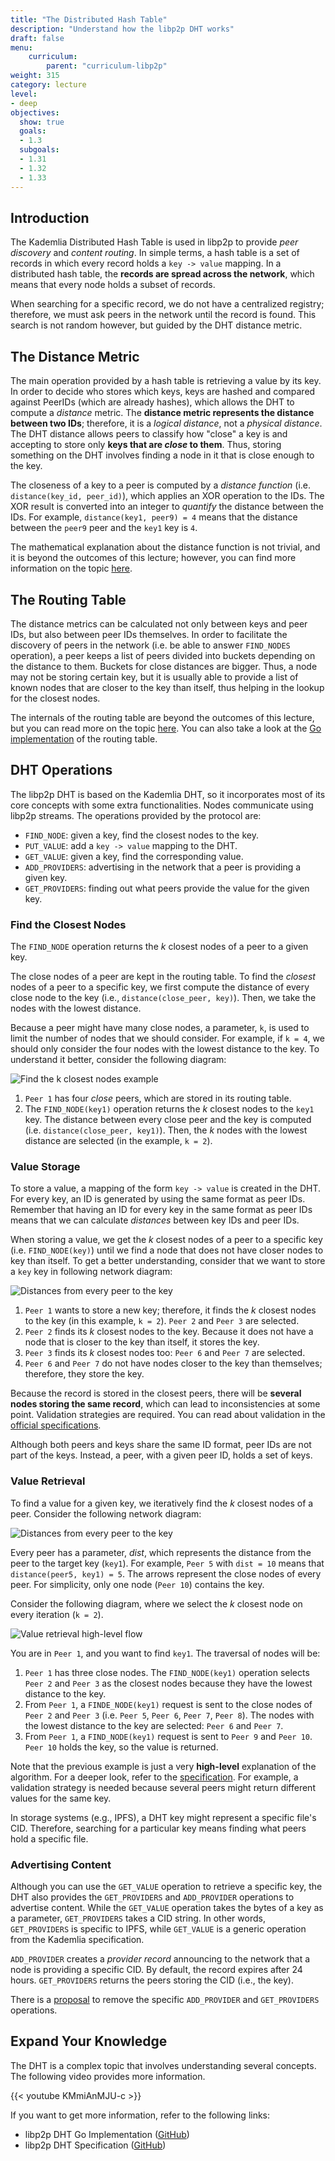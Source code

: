 ```yaml
---
title: "The Distributed Hash Table"
description: "Understand how the libp2p DHT works"
draft: false
menu:
    curriculum:
        parent: "curriculum-libp2p"
weight: 315
category: lecture
level:
- deep
objectives:
  show: true
  goals:
  - 1.3
  subgoals:
  - 1.31
  - 1.32
  - 1.33
---
```


## Introduction

The Kademlia Distributed Hash Table is used in libp2p to provide _peer discovery_ and _content routing_.
In simple terms, a hash table is a set of records in which every record holds a `key -> value` mapping.
In a distributed hash table, the **records are spread across the network**, which means that every node holds a subset of records.

When searching for a specific record, we do not have a centralized registry; therefore, we must ask peers in the network until the record is found. This search is not random however, but guided by the DHT distance metric.

## The Distance Metric

The main operation provided by a hash table is retrieving a value by its key. In order to decide who stores which keys, keys are hashed and compared against PeerIDs (which are already hashes), which allows the DHT to compute a _distance_ metric. The **distance metric represents the distance between two IDs**; therefore, it is a _logical distance_, not a _physical distance_. The DHT distance allows peers to classify how "close" a key is and accepting to store only **keys that are _close_ to them**. Thus, storing something on the DHT involves finding a node in it that is close enough to the key.

The closeness of a key to a peer is computed by a _distance function_ (i.e. `distance(key_id, peer_id)`), which applies an XOR operation to the IDs. The XOR result is converted into an integer to _quantify_ the distance between the IDs. For example, `distance(key1, peer9) = 4` means that the distance between the `peer9` peer and the `key1` key is `4`.

The mathematical explanation about the distance function is not trivial, and it is beyond the outcomes of this lecture; however, you can find more information on the topic [here](https://en.wikipedia.org/wiki/Kademlia#Academic_significance).

## The Routing Table

The distance metrics can be calculated not only between keys and peer IDs, but also between peer IDs themselves. In order to facilitate the discovery of peers in the network (i.e. be able to answer `FIND_NODES` operation), a peer keeps a list of peers divided into buckets depending on the distance to them. Buckets for close distances are bigger.
Thus, a node may not be storing certain key, but it is usually able to provide a list of known nodes that are closer to the key than itself, thus helping in the lookup for the closest nodes.

The internals of the routing table are beyond the outcomes of this lecture, but you can read more on the topic [here](https://en.wikipedia.org/wiki/Kademlia#Fixed-size_routing_tables). You can also take a look at the [Go implementation](https://github.com/libp2p/go-libp2p-kbucket/blob/f0be035294ac4f5e939af13ddc1dd24273b7d881/table.go#L25) of the routing table.

## DHT Operations

The libp2p DHT is based on the Kademlia DHT, so it incorporates most of its core concepts with some extra functionalities. Nodes communicate using libp2p streams. The operations provided by the protocol are:

- `FIND_NODE`: given a key, find the closest nodes to the key.
- `PUT_VALUE`: add a `key -> value` mapping to the DHT.
- `GET_VALUE`: given a key, find the corresponding value.
- `ADD_PROVIDERS`: advertising in the network that a peer is providing a given key.
- `GET_PROVIDERS`: finding out what peers provide the value for the given key.

### Find the Closest Nodes

The `FIND_NODE` operation returns the _k_ closest nodes of a peer to a given key.

The close nodes of a peer are kept in the routing table. To find the _closest_ nodes of a peer to a specific key, we first compute the distance of every close node to the key (i.e., `distance(close_peer, key)`). Then, we take the nodes with the lowest distance.

Because a peer might have many close nodes, a parameter, `k`, is used to limit the number of nodes that we should consider. For example, if `k = 4`, we should only consider the four nodes with the lowest distance to the key. To understand it better, consider the following diagram:

![Find the k closest nodes example](libp2p-dht-findnode.png)

1. `Peer 1` has four _close_ peers, which are stored in its routing table.
2. The `FIND_NODE(key1)` operation returns the _k_ closest nodes to the `key1` key.
The distance between every close peer and the key is computed (i.e. `distance(close_peer, key1)`). Then, the _k_ nodes with the lowest distance are selected (in the example, `k = 2`).

### Value Storage

To store a value, a mapping of the form `key -> value` is created in the DHT. For every key, an ID is generated by using the same format as peer IDs. Remember that having an ID for every key in the same format as peer IDs means that we can calculate _distances_ between key IDs and peer IDs.

When storing a value, we get the _k_ closest nodes of a peer to a specific key (i.e. `FIND_NODE(key)`) until we find a node that does not have closer nodes to key than itself. To get a better understanding, consider that we want to store a `key` key in following network diagram:

![Distances from every peer to the key](libp2p-dht-store.png)

1. `Peer 1` wants to store a new key; therefore, it finds the _k_ closest nodes to the key (in this example, `k = 2`). `Peer 2` and `Peer 3` are selected.
2. `Peer 2` finds its _k_ closest nodes to the key.
Because it does not have a node that is closer to the key than itself, it stores the key.
3. `Peer 3` finds its _k_ closest nodes too: `Peer 6` and `Peer 7` are selected.
4. `Peer 6` and `Peer 7` do not have nodes closer to the key than themselves; therefore, they store the key.

Because the record is stored in the closest peers, there will be **several nodes storing the same record**, which can lead to inconsistencies at some point. Validation strategies are required. You can read about validation in the [official specifications](https://github.com/libp2p/specs/tree/master/kad-dht#entry-validation).

Although both peers and keys share the same ID format, peer IDs are not part of the keys. Instead, a peer, with a given peer ID, holds a set of keys.

### Value Retrieval

To find a value for a given key, we iteratively find the _k_ closest nodes of a peer. Consider the following network diagram:

![Distances from every peer to the key](libp2p-dht-distances.png)

Every peer has a parameter, _dist_, which represents the distance from the peer to the target key (`key1`). For example, `Peer 5` with `dist = 10` means that `distance(peer5, key1) = 5`.
The arrows represent the close nodes of every peer.
For simplicity, only one node (`Peer 10`) contains the key.

Consider the following diagram, where we select the _k_ closest node on every iteration (`k = 2`).

![Value retrieval high-level flow](libp2p-dht-flow.png)

You are in `Peer 1`, and you want to find `key1`. The traversal of nodes will be:
1. `Peer 1` has three close nodes. The `FIND_NODE(key1)` operation selects `Peer 2` and `Peer 3` as the closest nodes because they have the lowest distance to the key.
2. From `Peer 1`, a `FINDE_NODE(key1)` request is sent to the close nodes of `Peer 2` and `Peer 3` (i.e. `Peer 5`, `Peer 6`, `Peer 7`, `Peer 8`).
The nodes with the lowest distance to the key are selected: `Peer 6` and `Peer 7`.
3. From `Peer 1`, a `FIND_NODE(key1)` request is sent to `Peer 9` and `Peer 10`.
`Peer 10` holds the key, so the value is returned.

Note that the previous example is just a very **high-level** explanation of the algorithm. For a deeper look, refer to the [specification](https://github.com/libp2p/specs/tree/master/kad-dht#value-retrieval). For example, a validation strategy is needed because several peers might return different values for the same key.

In storage systems (e.g., IPFS), a DHT key might represent a specific file's CID. Therefore, searching for a particular key means finding what peers hold a specific file.

### Advertising Content

Although you can use the `GET_VALUE` operation to retrieve a specific key, the DHT also provides the `GET_PROVIDERS` and `ADD_PROVIDER` operations to advertise content. While the `GET_VALUE` operation takes the bytes of a key as a parameter, `GET_PROVIDERS` takes a CID string. In other words, `GET_PROVIDERS` is specific to IPFS, while `GET_VALUE` is a generic operation from the Kademlia specification.

`ADD_PROVIDER` creates a _provider record_ announcing to the network that a node is providing a specific CID. By default, the record expires after 24 hours. `GET_PROVIDERS` returns the peers storing the CID (i.e., the key).

There is a [proposal](https://github.com/libp2p/go-libp2p-kad-dht/issues/584) to remove the specific `ADD_PROVIDER` and `GET_PROVIDERS` operations.

## Expand Your Knowledge

The DHT is a complex topic that involves understanding several concepts. The following video provides more information.

{{< youtube KMmiAnMJU-c >}}

If you want to get more information, refer to the following links:

- libp2p DHT Go Implementation ([GitHub](https://github.com/libp2p/go-libp2p-kad-dht/blob/4371650e37662cdfd9f5777240c67b861af26092/dht.go#L78))
- libp2p DHT Specification ([GitHub](https://github.com/libp2p/specs/blob/master/kad-dht/README.md))
